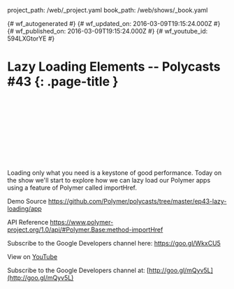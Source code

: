 project_path: /web/_project.yaml
book_path: /web/shows/_book.yaml

{# wf_autogenerated #}
{# wf_updated_on: 2016-03-09T19:15:24.000Z #}
{# wf_published_on: 2016-03-09T19:15:24.000Z #}
{# wf_youtube_id: 594LXGtorYE #}

# Lazy Loading Elements -- Polycasts #43 {: .page-title }


<div class="video-wrapper">
  <iframe class="devsite-embedded-youtube-video" data-video-id="594LXGtorYE"
          data-autohide="1" data-showinfo="0" frameborder="0" allowfullscreen>
  </iframe>
</div>

Loading only what you need is a keystone of good performance. Today on the show we&#x27;ll start to explore how we can lazy load our Polymer apps using a feature of Polymer called importHref.

Demo Source
https://github.com/Polymer/polycasts/tree/master/ep43-lazy-loading/app

API Reference
https://www.polymer-project.org/1.0/api/#Polymer.Base:method-importHref

Subscribe to the Google Developers channel here: https://goo.gl/WkxCU5

View on [YouTube](https://youtu.be/594LXGtorYE)

Subscribe to the Google Developers channel at: [http://goo.gl/mQyv5L](http://goo.gl/mQyv5L)
